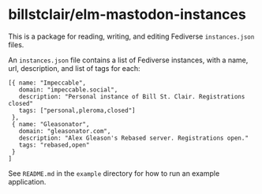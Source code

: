 # billstclair/elm-mastodon-instances

This is a package for reading, writing, and editing Fediverse
`instances.json` files.

An `instances.json` file contains a list of Fediverse instances, with
a name, url, description, and list of tags for each:

    [{ name: "Impeccable",
       domain: "impeccable.social",
       description: "Personal instance of Bill St. Clair. Registrations closed"
       tags: ["personal,pleroma,closed"]
     },
     { name: "Gleasonator",
       domain: "gleasonator.com",
       description: "Alex Gleason's Rebased server. Registrations open."
       tags: "rebased,open"
     }
    ]
    
See `README.md` in the `example` directory for how to run an example application.
